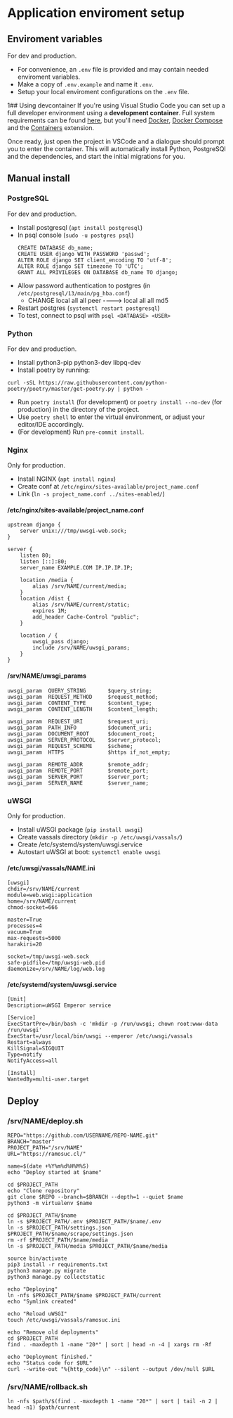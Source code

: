 # Application enviroment setup

## Enviroment variables
For dev and production.
+ For convenience, an `.env` file is provided and may contain needed enviroment variables.
+ Make a copy of `.env.example` and name it `.env`.
+ Setup your local enviroment configurations on the `.env` file.

1## Using devcontainer
If you're using Visual Studio Code you can set up a full developer environment using a **development container**. Full system requirements can be found [here](https://code.visualstudio.com/docs/remote/containers), but you'll need [Docker](https://docs.docker.com/get-started/overview/), [Docker Compose](https://docs.docker.com/compose/) and the [Containers](https://marketplace.visualstudio.com/items?itemName=ms-vscode-remote.remote-containers) extension.

Once ready, just open the project in VSCode and a dialogue should prompt you to enter the container. This will automatically install Python, PostgreSQl and the dependencies, and start the initial migrations for you.


## Manual install
### PostgreSQL
For dev and production.
+ Install postgresql (`apt install postgresql`)
+ In psql console (`sudo -u postgres psql`)
	```
	CREATE DATABASE db_name;
  	CREATE USER django WITH PASSWORD 'passwd';
  	ALTER ROLE django SET client_encoding TO 'utf-8';
  	ALTER ROLE django SET timezone TO 'UTC';
  	GRANT ALL PRIVILEGES ON DATABASE db_name TO django;
	```
+ Allow password authentication to postgres (in `/etc/postgresql/13/main/pg_hba.conf`)
  + CHANGE local all all peer ----> local all all md5
+ Restart postgres (`systemctl restart postgresql`)
+ To test, connect to psql with `psql <DATABASE> <USER>`

### Python
For dev and production.
+ Install python3-pip python3-dev libpq-dev
+ Install poetry by running:
```shell
curl -sSL https://raw.githubusercontent.com/python-poetry/poetry/master/get-poetry.py | python -
```
+ Run `poetry install` (for development) or `poetry install --no-dev` (for production) in the directory of the project.
+ Use `poetry shell` to enter the virtual environment, or adjust your editor/IDE accordingly.
+ (For development) Run `pre-commit install`.

### Nginx
Only for production.
+ Install NGINX (`apt install nginx`)
+ Create conf at `/etc/nginx/sites-available/project_name.conf`
+ Link (`ln -s project_name.conf ../sites-enabled/`)

#### /etc/nginx/sites-available/project_name.conf
```
upstream django {
	server unix:///tmp/uwsgi-web.sock;
}

server {
	listen 80;
	listen [::]:80;
	server_name EXAMPLE.COM IP.IP.IP.IP;

	location /media {
		alias /srv/NAME/current/media;
	}
	location /dist {
		alias /srv/NAME/current/static;
		expires 1M;
		add_header Cache-Control "public";
	}

	location / {
		uwsgi_pass django;
		include /srv/NAME/uwsgi_params;
	}
}
```

#### /srv/NAME/uwsgi_params
```
uwsgi_param  QUERY_STRING       $query_string;
uwsgi_param  REQUEST_METHOD     $request_method;
uwsgi_param  CONTENT_TYPE       $content_type;
uwsgi_param  CONTENT_LENGTH     $content_length;

uwsgi_param  REQUEST_URI        $request_uri;
uwsgi_param  PATH_INFO          $document_uri;
uwsgi_param  DOCUMENT_ROOT      $document_root;
uwsgi_param  SERVER_PROTOCOL    $server_protocol;
uwsgi_param  REQUEST_SCHEME     $scheme;
uwsgi_param  HTTPS              $https if_not_empty;

uwsgi_param  REMOTE_ADDR        $remote_addr;
uwsgi_param  REMOTE_PORT        $remote_port;
uwsgi_param  SERVER_PORT        $server_port;
uwsgi_param  SERVER_NAME        $server_name;
```

### uWSGI
Only for production.
+ Install uWSGI package (`pip install uwsgi`)
+ Create vassals directory (`mkdir -p /etc/uwsgi/vassals/`)
+ Create /etc/systemd/system/uwsgi.service
+ Autostart uWSGI at boot: `systemctl enable uwsgi`

#### /etc/uwsgi/vassals/NAME.ini
```
[uwsgi]
chdir=/srv/NAME/current
module=web.wsgi:application
home=/srv/NAME/current
chmod-socket=666

master=True
processes=4
vacuum=True
max-requests=5000
harakiri=20

socket=/tmp/uwsgi-web.sock
safe-pidfile=/tmp/uwsgi-web.pid
daemonize=/srv/NAME/log/web.log
```

#### /etc/systemd/system/uwsgi.service
```
[Unit]
Description=uWSGI Emperor service

[Service]
ExecStartPre=/bin/bash -c 'mkdir -p /run/uwsgi; chown root:www-data /run/uwsgi'
ExecStart=/usr/local/bin/uwsgi --emperor /etc/uwsgi/vassals
Restart=always
KillSignal=SIGQUIT
Type=notify
NotifyAccess=all

[Install]
WantedBy=multi-user.target
```


## Deploy
### /srv/NAME/deploy.sh
```
REPO="https://github.com/USERNAME/REPO-NAME.git"
BRANCH="master"
PROJECT_PATH="/srv/NAME"
URL="https://ramosuc.cl/"

name=$(date +%Y%m%d%H%M%S)
echo "Deploy started at $name"

cd $PROJECT_PATH
echo "Clone repository"
git clone $REPO --branch=$BRANCH --depth=1 --quiet $name
python3 -m virtualenv $name

cd $PROJECT_PATH/$name
ln -s $PROJECT_PATH/.env $PROJECT_PATH/$name/.env
ln -s $PROJECT_PATH/settings.json $PROJECT_PATH/$name/scrape/settings.json
rm -rf $PROJECT_PATH/$name/media
ln -s $PROJECT_PATH/media $PROJECT_PATH/$name/media

source bin/activate
pip3 install -r requirements.txt
python3 manage.py migrate
python3 manage.py collectstatic

echo "Deploying"
ln -nfs $PROJECT_PATH/$name $PROJECT_PATH/current
echo "Symlink created"

echo "Reload uWSGI"
touch /etc/uwsgi/vassals/ramosuc.ini

echo "Remove old deployments"
cd $PROJECT_PATH
find . -maxdepth 1 -name "20*" | sort | head -n -4 | xargs rm -Rf

echo "Deployment finished."
echo "Status code for $URL"
curl --write-out "%{http_code}\n" --silent --output /dev/null $URL
```

### /srv/NAME/rollback.sh
```
ln -nfs $path/$(find . -maxdepth 1 -name "20*" | sort | tail -n 2 | head -n1) $path/current
```
